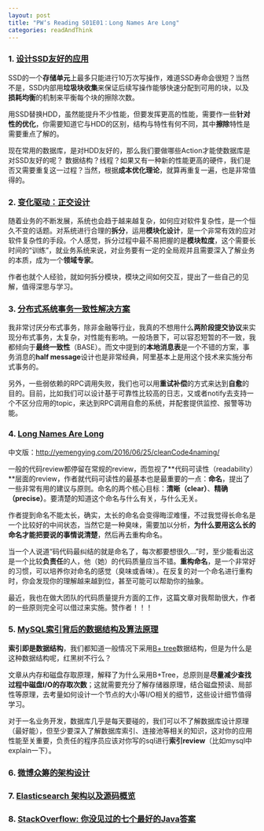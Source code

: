 ```yaml
---
layout: post
title: "PW‘s Reading S01E01：Long Names Are Long"
categories: readAndThink
---
```


### 1. [设计SSD友好的应用](http://www.infoq.com/cn/articles/design-ssd-friendly-application)

SSD的一个**存储单元**上最多只能进行10万次写操作，难道SSD寿命会很短？当然不是，SSD内部用**垃圾块收集**来保证后续写操作能够快速分配到可用的块，以及**损耗均衡**的机制来平衡每个块的擦除次数。

用SSD替换HDD，虽然能提升不少性能，但要发挥更高的性能，需要作一些**针对性的优化**，你需要知道它与HDD的区别，结构与特性有何不同，其中**擦除**特性是需要重点了解的。

现在常用的数据库，是对HDD友好的，那么我们要做哪些Action才能使数据库是对SSD友好的呢？ 数据结构？线程？如果又有一种新的性能更高的硬件，我们是否又需要重复这一过程？当然，根据**成本优化理论**，就算再重复一遍，也是非常值得的。

### 2. [变化驱动：正交设计](http://www.jianshu.com/p/d127b8afc8cb)

随着业务的不断发展，系统也会趋于越来越复杂，如何应对软件复杂性，是一个恒久不变的话题。对系统进行合理的**拆分**，运用**模块化设计**，是一个非常有效的应对软件复杂性的手段。个人感觉，拆分过程中最不易把握的是**模块粒度**，这个需要长时间的“训练”，就业务系统来说，对业务要有一定的全局观并且需要深入了解业务的本质，成为一个**领域专家**。

作者也就个人经验，就如何拆分模块，模块之间如何交互，提出了一些自己的见解，值得深思与学习。



### 3. [分布式系统事务一致性解决方案](http://www.infoq.com/cn/articles/solution-of-distributed-system-transaction-consistency)

我非常讨厌分布式事务，除非金融等行业，我真的不想用什么**两阶段提交协议**来实现分布式事务，太复杂，对性能有影响。一般场景下，可以容忍短暂的不一致，我都倾向于**最终一致性**（BASE）。而文中提到的**本地消息表**是一个不错的方案，事务消息的**half message**设计也是非常经典，阿里基本上是用这个技术来实施分布式事务的。

另外，一些弱依赖的RPC调用失败，我们也可以用**重试补偿**的方式来达到**自愈**的目的。目前，比如我们可以设计基于可靠性比较高的日志，又或者notify去支持一个不区分应用的topic，来达到RPC调用自愈的系统，并配套提供监控、报警等功能。



### 4. [Long Names Are Long](http://journal.stuffwithstuff.com/2016/06/16/long-names-are-long/?utm_source=wanqu.co&utm_campaign=Wanqu+Daily&utm_medium=email)

中文版：http://yemengying.com/2016/06/25/cleanCode4naming/

一般的代码review都停留在常规的review，而忽视了**代码可读性（readability）**层面的review，作者就代码可读性的最基本也是最重要的一点：**命名**，提出了一些非常有用的建议与原则。命名的两个核心目标：**清晰（clear）**、**精确（precise）**。要清楚的知道这个命名与什么有关，与什么无关。

作者提到命名不能太长，确实，太长的命名会变得晦涩难懂，不过我觉得长命名是一个比较好的中间状态，当然它是一种臭味，需要加以分析，**为什么要用这么长的命名才能把要说的事情说清楚**，然后再去重构命名。

当一个人说道“码代码最纠结的就是命名了，每次都要想很久...”时，至少能看出这是一个比较**负责任**的人，他（她）的代码质量应当不错。**重构命名**，是一个非常好的习惯，可以培养你对命名的感觉（臭味或香味）。在反复的对一个命名进行重构时，你会发现你的理解越来越到位，甚至可能可以帮助你的抽象。

最近，我也在做大团队的代码质量提升方面的工作，这篇文章对我帮助很大，作者的一些原则完全可以借过来实施。赞作者！！！



### 5. [MySQL索引背后的数据结构及算法原理](http://blog.codinglabs.org/articles/theory-of-mysql-index.html)

**索引即是数据结构**，我们都知道一般情况下采用[B+ tree](https://en.wikipedia.org/wiki/B%2B_tree)数据结构，但是为什么是这种数据结构呢，红黑树不行么？  
  
文章从内存和磁盘存取原理，解释了为什么采用B+Tree，总原则是**尽量减少查找过程中磁盘I/O的存取次数**；这就需要充分了解存储器原理，结合磁盘预读、局部性等原理，去考量如何设计一个节点的大小等I/O相关的细节，这些设计细节值得学习。  

对于一名业务开发，数据库几乎是每天要碰的，我们可以不了解数据库设计原理（最好能），但至少要深入了解数据库索引、连接池等相关的知识，这对你的应用性能至关重要，负责任的程序员应该对你写的sql进行**索引review**（比如mysql中explain一下）。


### 6. [微博众筹的架构设计](http://mp.weixin.qq.com/s?__biz=MzAwMDU1MTE1OQ==&mid=2653547384&idx=1&sn=c2a667af2077eddfa9b1a06b67c0f33c)




### 7. [Elasticsearch 架构以及源码概览](http://mp.weixin.qq.com/s?__biz=MzA4NjgwMDQ0OA==&mid=2652445487&idx=1&sn=fb99fac1db2ad8120e98f00165323b2a)

### 8. [StackOverflow: 你没见过的七个最好的Java答案](http://www.rowkey.me/blog/2016/08/03/so-java-7-answers/)
